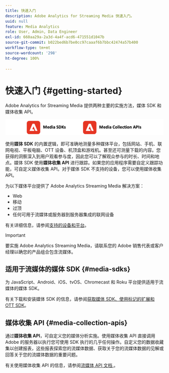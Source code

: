 ```yaml
---
title: 快速入门
description: Adobe Analytics for Streaming Media 快速入门。
uuid: null
feature: Media Analytics
role: User, Admin, Data Engineer
exl-id: 660aa29a-2a3d-4a4f-acd6-471551d1047b
source-git-commit: b022bed6b7be0cc97caaaf6b7bbc42474a57b400
workflow-type: tm+mt
source-wordcount: '298'
ht-degree: 100%

---
```


# 快速入门 {#getting-started}

Adobe Analytics for Streaming Media 提供两种主要的实施方法，媒体 SDK 和媒体收集 API。

![方法](assets/getting-started2.png)

使用&#x200B;**媒体 SDK** 的内置逻辑，即可准确地测量多种媒体平台，包括网站、手机、联网电视、平板电脑、OTT 设备、机顶盒和游戏机。甚至还可测量下载的内容。您获得的洞察深入到用户观看参与度，因此您可以了解观众参与的时长、时间和地点。媒体 SDK 使用&#x200B;**媒体收集 API** 进行跟踪。如果您的应用程序需要自定义跟踪功能，可自定义媒体收集 API。对于媒体 SDK 不支持的设备，您可以使用媒体收集 API。

为以下媒体平台提供了 Adobe Analytics Streaming Media 解决方案：

* Web
* 移动
* 过顶
* 任何可用于流媒体或服务器到服务器集成的联网设备

有关详细信息，请参阅[支持的设备和平台](/help/getting-started/supported-devices.md)。

>[!IMPORTANT]
>
>要实施 Adobe Analytics Streaming Media，请联系您的 Adobe 销售代表或客户经理以确您的产品组合包含流媒体。

## 适用于流媒体的媒体 SDK {#media-sdks}

为 JavaScript、Android、iOS、tvOS、Chromecast 和 Roku 平台提供适用于流媒体的媒体 SDK。

有关下载和安装媒体 SDK 的信息，请参阅[获取媒体 SDK、使用标记的扩展和 OTT SDK](/help/getting-started/download-sdks.md)。


## 媒体收集 API {#media-collection-apis}

通过&#x200B;**媒体收集 API**，可自定义您的媒体分析实施。使用媒体收集 API 直接调用 Adobe 的服务器以执行您可使用 SDK 执行的几乎任何操作。自定义您的数据收藏集以创建报表，这些报表探索您的流媒体数据、获取关于您的流媒体数据的见解或回答关于您的流媒体数据的重要问题。

有关使用媒体收集 API 的信息，请参阅[流媒体 API 文档 ](/help/implementation/media-collection-api/mc-api-overview.md)。
